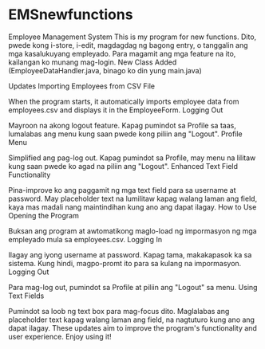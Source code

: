 # EMSnewfunctions

Employee Management System
This is my program for new functions. Dito, pwede kong i-store, i-edit, magdagdag ng bagong entry, o tanggalin ang mga kasalukuyang empleyado. Para magamit ang mga feature na ito, kailangan ko munang mag-login. New Class Added (EmployeeDataHandler.java, binago ko din yung main.java)

Updates
Importing Employees from CSV File

When the program starts, it automatically imports employee data from employees.csv and displays it in the EmployeeForm.
Logging Out

Mayroon na akong logout feature. Kapag pumindot sa Profile sa taas, lumalabas ang menu kung saan pwede kong piliin ang "Logout".
Profile Menu

Simplified ang pag-log out. Kapag pumindot sa Profile, may menu na lilitaw kung saan pwede ko agad na piliin ang "Logout".
Enhanced Text Field Functionality

Pina-improve ko ang paggamit ng mga text field para sa username at password. May placeholder text na lumilitaw kapag walang laman ang field, kaya mas madali nang maintindihan kung ano ang dapat ilagay.
How to Use
Opening the Program

Buksan ang program at awtomatikong maglo-load ng impormasyon ng mga empleyado mula sa employees.csv.
Logging In

Ilagay ang iyong username at password. Kapag tama, makakapasok ka sa sistema. Kung hindi, magpo-promt ito para sa kulang na impormasyon.
Logging Out

Para mag-log out, pumindot sa Profile at piliin ang "Logout" sa menu.
Using Text Fields

Pumindot sa loob ng text box para mag-focus dito. Maglalabas ang placeholder text kapag walang laman ang field, na nagtuturo kung ano ang dapat ilagay.
These updates aim to improve the program's functionality and user experience. Enjoy using it!
